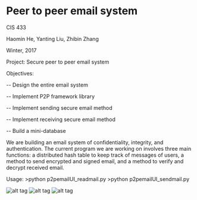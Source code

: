 # Peer to peer email system

CIS 433 

Haomin He, Yanting Liu, Zhibin Zhang

Winter, 2017

Project: Secure peer to peer email system

Objectives: 

-- Design the entire email system

-- Implement P2P framework library

-- Implement sending secure email method

-- Implement receiving secure email method

-- Build a mini-database 

We are building an email system of confidentiality, integrity, and authentication. The current program we are working on involves three main functions: a distributed hash table to keep track of messages of users, a method to send encrypted and signed email, and a method to verify and decrypt received email.
 

Usage:  >python p2pemailUI_readmail.py 
	>python p2pemailUI_sendmail.py 

![alt tag](https://github.com/VanDeniz/p2p-email/blob/master/uesImages/1.GIF)
![alt tag](https://github.com/VanDeniz/p2p-email/blob/master/uesImages/2.GIF)
![alt tag](https://github.com/VanDeniz/p2p-email/blob/master/uesImages/3.GIF)

